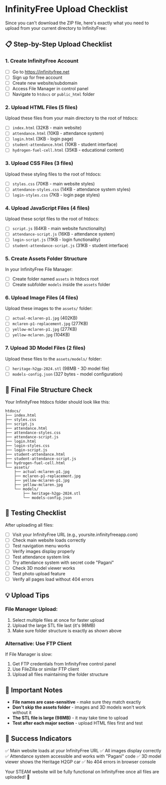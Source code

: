 # InfinityFree Upload Checklist

Since you can't download the ZIP file, here's exactly what you need to upload from your current directory to InfinityFree:

## 📋 Step-by-Step Upload Checklist

### 1. Create InfinityFree Account
- [ ] Go to https://infinityfree.net
- [ ] Sign up for free account
- [ ] Create new website/subdomain
- [ ] Access File Manager in control panel
- [ ] Navigate to `htdocs` or `public_html` folder

### 2. Upload HTML Files (5 files)
Upload these files from your main directory to the root of htdocs:
- [ ] `index.html` (32KB - main website)
- [ ] `attendance.html` (10KB - attendance system)
- [ ] `login.html` (3KB - login page)
- [ ] `student-attendance.html` (10KB - student interface)
- [ ] `hydrogen-fuel-cell.html` (35KB - educational content)

### 3. Upload CSS Files (3 files)
Upload these styling files to the root of htdocs:
- [ ] `styles.css` (70KB - main website styles)
- [ ] `attendance-styles.css` (14KB - attendance system styles)
- [ ] `login-styles.css` (7KB - login page styles)

### 4. Upload JavaScript Files (4 files)
Upload these script files to the root of htdocs:
- [ ] `script.js` (64KB - main website functionality)
- [ ] `attendance-script.js` (16KB - attendance system)
- [ ] `login-script.js` (11KB - login functionality)
- [ ] `student-attendance-script.js` (31KB - student interface)

### 5. Create Assets Folder Structure
In your InfinityFree File Manager:
- [ ] Create folder named `assets` in htdocs root
- [ ] Create subfolder `models` inside the `assets` folder

### 6. Upload Image Files (4 files)
Upload these images to the `assets/` folder:
- [ ] `actual-mclaren-p1.jpg` (402KB)
- [ ] `mclaren-p1-replacement.jpg` (277KB)
- [ ] `yellow-mclaren-p1.jpg` (277KB)
- [ ] `yellow-mclaren.jpg` (104KB)

### 7. Upload 3D Model Files (2 files)
Upload these files to the `assets/models/` folder:
- [ ] `heritage-h2gp-2024.stl` (98MB - 3D model file)
- [ ] `models-config.json` (327 bytes - model configuration)

## 📁 Final File Structure Check
Your InfinityFree htdocs folder should look like this:
```
htdocs/
├── index.html
├── styles.css
├── script.js
├── attendance.html
├── attendance-styles.css
├── attendance-script.js
├── login.html
├── login-styles.css
├── login-script.js
├── student-attendance.html
├── student-attendance-script.js
├── hydrogen-fuel-cell.html
└── assets/
    ├── actual-mclaren-p1.jpg
    ├── mclaren-p1-replacement.jpg
    ├── yellow-mclaren-p1.jpg
    ├── yellow-mclaren.jpg
    └── models/
        ├── heritage-h2gp-2024.stl
        └── models-config.json
```

## 🧪 Testing Checklist
After uploading all files:
- [ ] Visit your InfinityFree URL (e.g., yoursite.infinityfreeapp.com)
- [ ] Check main website loads correctly
- [ ] Test navigation menu works
- [ ] Verify images display properly
- [ ] Test attendance system link
- [ ] Try attendance system with secret code "Pagani"
- [ ] Check 3D model viewer works
- [ ] Test photo upload feature
- [ ] Verify all pages load without 404 errors

## 💡 Upload Tips

### File Manager Upload:
1. Select multiple files at once for faster upload
2. Upload the large STL file last (it's 98MB)
3. Make sure folder structure is exactly as shown above

### Alternative: Use FTP Client
If File Manager is slow:
1. Get FTP credentials from InfinityFree control panel
2. Use FileZilla or similar FTP client
3. Upload all files maintaining the folder structure

## 🚨 Important Notes
- **File names are case-sensitive** - make sure they match exactly
- **Don't skip the assets folder** - images and 3D models won't work without it
- **The STL file is large (98MB)** - it may take time to upload
- **Test after each major section** - upload HTML files first and test

## 🎯 Success Indicators
✅ Main website loads at your InfinityFree URL
✅ All images display correctly
✅ Attendance system accessible and works with "Pagani" code
✅ 3D model viewer shows the Heritage H2GP car
✅ No 404 errors in browser console

Your STEAM website will be fully functional on InfinityFree once all files are uploaded! 🚀
